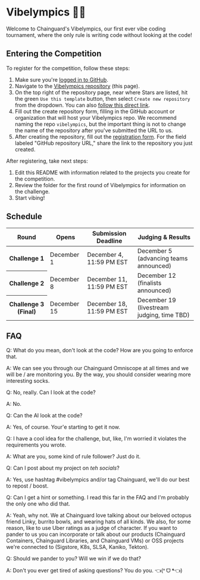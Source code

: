 # Vibelympics 🏅✨

Welcome to Chainguard's Vibelympics, our first ever vibe coding tournament, where the only rule is writing code without looking at the code! 

## Entering the Competition

To register for the competition, follow these steps:

1. Make sure you're [logged in to GitHub](https://github.com/login).
2. Navigate to the [Vibelympics repository](https://github.com/chainguard-demo/vibelympics#) (this page).
3. On the top right of the repository page, near where Stars are listed, hit the green `Use this template` button, then select `Create new repository` from the dropdown. You can also [follow this direct link](https://github.com/new?template_name=vibelympics&template_owner=chainguard-demo).
4. Fill out the create repository form, filling in the GitHub account or organization that will host your Vibelympics
 repo. We recommend naming the repo `vibelympics`, but the important thing is not to change the name of the repository after you've submitted the URL to us.
5. After creating the repository, fill out the [registration form](https://vibelympics.splashthat.com/). For the field labeled "GitHub repository URL," share the link to the repository you just created.

After registering, take next steps:

1. Edit this README with information related to the projects you create for the competition.
2. Review the folder for the first round of Vibelympics for information on the challenge.
3. Start vibing!

## Schedule

<table role="table" aria-label="Vibelympics Competition Schedule">
  <thead>
    <tr>
      <th scope="col">Round</th>
      <th scope="col">Opens</th>
      <th scope="col">Submission Deadline</th>
      <th scope="col">Judging & Results</th>
    </tr>
  </thead>
  <tbody>
    <tr>
      <th scope="row">Challenge 1</th>
      <td>December 1</td>
      <td>December 4, 11:59 PM EST</td>
      <td>December 5 (advancing teams announced)</td>
    </tr>
    <tr>
      <th scope="row">Challenge 2</th>
      <td>December 8</td>
      <td>December 11, 11:59 PM EST</td>
      <td>December 12 (finalists announced)</td>
    </tr>
    <tr>
      <th scope="row">Challenge 3 (Final)</th>
      <td>December 15</td>
      <td>December 18, 11:59 PM EST</td>
      <td>December 19 (livestream judging, time TBD)</td>
    </tr>
  </tbody>
</table>

## FAQ

Q: What do you mean, don't look at the code? How are you going to enforce that.

A: We can see you through our Chainguard Omniscope at all times and we will be / are monitoring you. By the way, you should consider wearing more interesting socks.

Q: No, really. Can I look at the code?

A: No.

Q: Can the AI look at the code?

A: Yes, of course. Your'e starting to get it now.

Q: I have a cool idea for the challenge, but, like, I'm worried it violates the requirements you wrote.

A: What are you, some kind of rule follower? Just do it.

Q: Can I post about my project on *teh socials*?

A: Yes, use hashtag #vibelympics and/or tag Chainguard, we'll do our best to repost / boost.

Q: Can I get a hint or something. I read this far in the FAQ and I'm probably the only one who did that.

A: Yeah, why not. We at Chainguard love talking about our beloved octopus friend Linky, burrito bowls, and wearing hats of all kinds. We also, for some reason, like to use Uber ratings as a judge of character. If you want to pander to us you can incorporate or talk about our products (Chainguard Containers, Chainguard Libraries, and Chainguard VMs) or OSS projects we're connected to (Sigstore, K8s, SLSA, Kaniko, Tekton). 

Q: Should we pander to you? Will we win if we do that?

A: Don't you ever get tired of asking questions? You do you. 👈(❛ ᗜ ❛👈)

